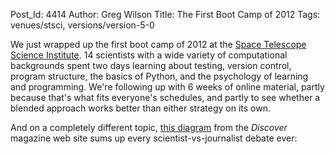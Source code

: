 Post_Id: 4414
Author: Greg Wilson
Title: The First Boot Camp of 2012
Tags: venues/stsci, versions/version-5-0

<p>We just wrapped up the first boot camp of 2012 at the <a href="http://www.stsci.edu">Space Telescope Science Institute</a>. 14 scientists with a wide variety of computational backgrounds spent two days learning about testing, version control, program structure, the basics of Python, and the psychology of learning and programming. We're following up with 6 weeks of online material, partly because that's what fits everyone's schedules, and partly to see whether a blended approach works better than either strategy on its own.</p>
<p>And on a completely different topic, <a href="http://blogs.discovermagazine.com/notrocketscience/2012/01/17/every-scientist-versus-journalist-debate-ever-in-one-diagram/">this diagram</a> from the <em>Discover</em> magazine web site sums up every scientist-vs-journalist debate ever:</p>
<p><img src="http://blogs.discovermagazine.com/notrocketscience/files/2012/01/Scientists-and-journalists.jpg" alt="" /></p>
